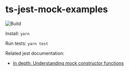 # ts-jest-mock-examples

![Build](https://github.com/tbinna/ts-jest-mock-examples/workflows/Build/badge.svg)

Install: `yarn`

Run tests: `yarn test`

Related jest documentation:

- [In depth: Understanding mock constructor functions](https://jestjs.io/docs/en/es6-class-mocks#in-depth-understanding-mock-constructor-functions)

